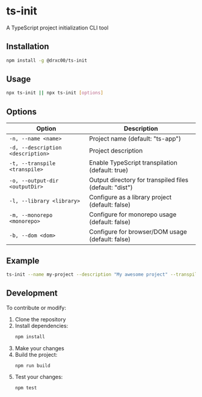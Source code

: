 # ts-init

A TypeScript project initialization CLI tool

## Installation

```bash
npm install -g @drxc00/ts-init
```

## Usage

```bash
npx ts-init || npx ts-init [options]
```

## Options

| Option | Description |
|--------|-------------|
| `-n, --name <name>` | Project name (default: "ts-app") |
| `-d, --description <description>` | Project description |
| `-t, --transpile <transpile>` | Enable TypeScript transpilation (default: true) |
| `-o, --output-dir <outputDir>` | Output directory for transpiled files (default: "dist") |
| `-l, --library <library>` | Configure as a library project (default: false) |
| `-m, --monorepo <monorepo>` | Configure for monorepo usage (default: false) |
| `-b, --dom <dom>` | Configure for browser/DOM usage (default: false) |

## Example

```bash
ts-init --name my-project --description "My awesome project" --transpile true --output-dir build
```

## Development

To contribute or modify:

1. Clone the repository
2. Install dependencies:
   ```bash
   npm install
   ```
3. Make your changes
4. Build the project:
   ```bash
   npm run build
   ```
5. Test your changes:
   ```bash
   npm test
